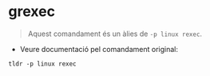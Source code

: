 # grexec

> Aquest comandament és un àlies de `-p linux rexec`.

- Veure documentació pel comandament original:

`tldr -p linux rexec`
